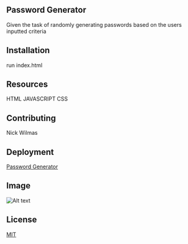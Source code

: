 ## Password Generator
Given the task of randomly generating passwords based on the users inputted criteria 
## Installation

run index.html

## Resources

HTML
JAVASCRIPT
CSS


## Contributing
Nick Wilmas

## Deployment
[Password Generator](https://nickwilmas1.github.io/Password-Generator/)

## Image 
![Alt text](https://i.gyazo.com/945b96dd7713eef8689c41b76f8a3649.png "Password generator")

## License
[MIT](https://choosealicense.com/licenses/mit/)

